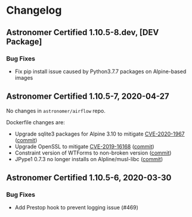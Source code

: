 # Changelog

Astronomer Certified 1.10.5-8.dev, [DEV Package]
-----------------------------------------------

### Bug Fixes

- Fix pip install issue caused by Python3.7.7 packages on Alpine-based images

Astronomer Certified 1.10.5-7, 2020-04-27
--------------------------------------------

No changes in `astronomer/airflow` repo.

Dockerfile changes are:

- Upgrade sqlite3 packages for Alpine 3.10 to mitigate [CVE-2020-1967](https://cve.mitre.org/cgi-bin/cvename.cgi?name=2020-1967) ([commit](https://github.com/astronomer/ap-airflow/commit/2f29d493259cddd487bcc306b829a4ec4a74f35e))
- Upgrade OpenSSL to mitigate [CVE-2019-16168](https://cve.mitre.org/cgi-bin/cvename.cgi?name=2019-16168) ([commit](https://github.com/astronomer/ap-airflow/commit/6de11c2c87e78b7a3171d8fb222c7278fcb673c9))
- Constraint version of WTForms to non-broken version ([commit](https://github.com/astronomer/ap-airflow/commit/3cd34236f8a7214434dc313af525160133520bcb))
- JPype1 0.7.3 no longer installs on Alpline/musl-libc ([commit](https://github.com/astronomer/ap-airflow/commit/44164ba40cd1878cabeec5edc32fe0a7bb7a8e0d))


Astronomer Certified 1.10.5-6, 2020-03-30
-----------------------------------------------

### Bug Fixes

- Add Prestop hook to prevent logging issue (#469)
